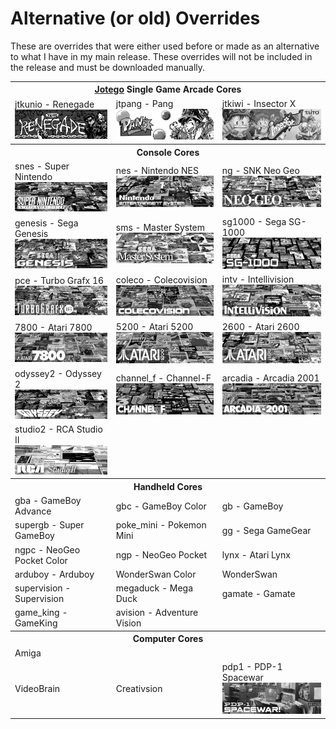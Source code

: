 # Alternative (or old) Overrides

These are overrides that were either used before or made as an alternative to what I have in my main release.  These overrides will not be included in the release and must be downloaded manually.


<table>
<tr><th colspan="3"><a href="https://patreon.com/jotego">Jotego</a> Single Game Arcade Cores</th></tr>
<tr>
 <td>jtkunio - Renegade <img src="pics/jtkunio.png" /></td>
 <td>jtpang - Pang <img src="pics/jtpang.png" /></td>
 <td>jtkiwi - Insector X <img src="pics/jtkiwi.png" /></td>
</tr>
<tr><th colspan="3">Console Cores</th></tr>
<tr>
 <td>snes - Super Nintendo <img src="pics/snes.png" /></td>
 <td>nes - Nintendo NES <img src="pics/nes.png" /></td>
 <td>ng - SNK Neo Geo <img src="pics/ng.png" /></td>
</tr>
<tr>
 <td>genesis - Sega Genesis <img src="pics/genesis.png" /></td>
 <td>sms - Master System <img src="pics/sms.png" /></td>
 <td>sg1000 - Sega SG-1000 <img src="pics/sg1000.png" /></td>
</tr>
<tr>
 <td>pce - Turbo Grafx 16 <img src="pics/pce.png" /></td>
 <td>coleco - Colecovision <img src="pics/coleco.png" /></td>
 <td>intv - Intellivision <img src="pics/intv.png" /></td>
</tr>
<tr>
 <td>7800 - Atari 7800 <img src="pics/7800.png" /></td>
 <td>5200 - Atari 5200 <img src="pics/5200.png" /></td>
 <td>2600 - Atari 2600 <img src="pics/2600.png" /></td>
</tr>
<tr>
 <td>odyssey2 - Odyssey 2 <img src="pics/odyssey2.png" /></td>
 <td>channel_f - Channel-F <img src="pics/channel_f.png" /></td>
 <td>arcadia - Arcadia 2001 <img src="pics/arcadia.png" /></td>
</tr>
<tr>
 <td>studio2 - RCA Studio II <img src="pics/studio2.png" /></td>
</tr>
<tr><th colspan="3">Handheld Cores</th></tr>
<tr>
 <td>gba - GameBoy Advance</td>
 <td>gbc - GameBoy Color</td>
 <td>gb - GameBoy</td>
</tr>
<tr>
 <td>supergb - Super GameBoy</td>
 <td>poke_mini - Pokemon Mini</td>
 <td>gg - Sega GameGear</td>
</tr>
<tr>
 <td>ngpc - NeoGeo Pocket Color</td>
 <td>ngp - NeoGeo Pocket</td>
 <td>lynx - Atari Lynx</td>
</tr>
<tr>
 <td>arduboy - Arduboy</td>
 <td>WonderSwan Color</td>
 <td>WonderSwan</td>
</tr>
<tr>
 <td>supervision - Supervision</td>
 <td>megaduck - Mega Duck</td>
 <td>gamate - Gamate</td>
</tr>
<tr>
 <td>game_king - GameKing</td>
 <td>avision - Adventure Vision</td>
</tr>
<tr><th colspan="3">Computer Cores</th></tr>
<tr>
 <td>Amiga</td>
</tr>
<tr>
 <td>VideoBrain</td>
 <td>Creativsion</td>
 <td>pdp1 - PDP-1 Spacewar <img src="pics/pdp1.png" /></td>
</tr>
</table>

